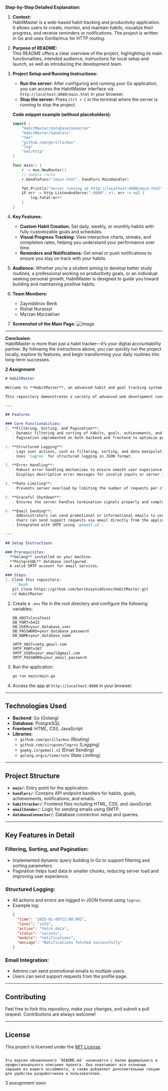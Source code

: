 **Step-by-Step Detailed Explanation:**

1. **Context:**  
   HabitMaster is a web-based habit tracking and productivity application. It allows users to create, monitor, and maintain habits, visualize their progress, and receive reminders or notifications. The project is written in Go and uses Gorilla/mux for HTTP routing.

2. **Purpose of README:**  
   This README offers a clear overview of the project, highlighting its main functionalities, intended audience, instructions for local setup and launch, as well as introducing the development team.

3. **Project Setup and Running Instructions:**  
   - **Run the server:** After configuring and running your Go application, you can access the HabitMaster interface via `http://localhost:8080/main.html` in your browser.
   - **Stop the server:** Press `Ctrl + C` in the terminal where the server is running to stop the project.
   
   **Code snippet example (without placeholders):**
   ```go
   import (
       "HabitMaster/databaseConnector"
       "HabitMaster/handlers"
       "fmt"
       "github.com/gorilla/mux"
       "log"
       "net/http"
   )

   func main() {
       r := mux.NewRouter()
       // Sample route
       r.HandleFunc("/main.html", handlers.MainHandler)

       fmt.Println("Server running at http://localhost:8080/main.html")
       if err := http.ListenAndServe(":8080", r); err != nil {
           log.Fatal(err)
       }
   }
   ```

4. **Key Features:**
   - **Custom Habit Creation:** Set daily, weekly, or monthly habits with fully customizable goals and schedules.  
   - **Visual Progress Tracking:** View interactive charts, streaks, and completion rates, helping you understand your performance over time.  
   - **Reminders and Notifications:** Get email or push notifications to ensure you stay on track with your habits.

5. **Audience:**
   Whether you’re a student aiming to develop better study routines, a professional working on productivity goals, or an individual seeking personal growth, HabitMaster is designed to guide you toward building and maintaining positive habits.

6. **Team Members:**
   - Zayniddinov Berik  
   - Rishat Nurassyl  
   - Myrzan Myrzakhan

7. **Screenshot of the Main Page:**
   ![image](https://github.com/user-attachments/assets/75d7f1eb-ca6c-4246-951c-fbdbaa137913)


---

**Conclusion:**  
HabitMaster is more than just a habit tracker—it’s your digital accountability partner. By following the instructions above, you can quickly run the project locally, explore its features, and begin transforming your daily routines into long-term successes.





**2 Assignment**

```markdown
# HabitMaster

Welcome to **HabitMaster**, an advanced habit and goal tracking system designed to improve productivity and simplify the management of your daily tasks. This project is built using modern web technologies, including **Go (Golang)** for the backend, **PostgreSQL** for database management, and a responsive user interface powered by **HTML, CSS, and JavaScript**.

This repository demonstrates a variety of advanced web development concepts, such as **Filtering, Sorting, Pagination**, **Structured Logging**, **Error Handling**, **Rate Limiting**, **Graceful Shutdown**, and **Email Integration**. Below, you'll find an overview of the project's key features and implementation details.

---

## Features

### Core Functionalities:
1. **Filtering, Sorting, and Pagination**:
   - Dynamic filtering and sorting of habits, goals, achievements, and notifications.
   - Pagination implemented on both backend and frontend to optimize performance.

2. **Structured Logging**:
   - Logs user actions, such as filtering, sorting, and data manipulation.
   - Uses `logrus` for structured logging in JSON format.

3. **Error Handling**:
   - Robust error handling mechanisms to ensure smooth user experience.
   - Displays descriptive error messages for invalid inputs or server issues.

4. **Rate Limiting**:
   - Prevents server overload by limiting the number of requests per client using `golang.org/x/time/rate`.

5. **Graceful Shutdown**:
   - Ensures the server handles termination signals properly and completes all active requests before shutting down.

6. **Email Sending**:
   - Administrators can send promotional or informational emails to users.
   - Users can send support requests via email directly from the application.
   - Integrated with SMTP using `gomail.v2`.

---

## Setup Instructions

### Prerequisites:
- **Golang** installed on your machine.
- **PostgreSQL** database configured.
- A valid SMTP account for email services.

### Steps:
1. Clone this repository:
   ```bash
   git clone https://github.com/berikzayniddinov/HabitMaster.git
   cd HabitMaster
   ```

2. Create a `.env` file in the root directory and configure the following variables:
   ```
   DB_HOST=localhost
   DB_PORT=5432
   DB_USER=your_database_user
   DB_PASSWORD=your_database_password
   DB_NAME=your_database_name

   SMTP_HOST=smtp.gmail.com
   SMTP_PORT=587
   SMTP_USER=your_email@gmail.com
   SMTP_PASSWORD=your_email_password
   ```

3. Run the application:
   ```bash
   go run main/main.go
   ```

4. Access the app at `http://localhost:8080` in your browser.

---

## Technologies Used

- **Backend**: Go (Golang)
- **Database**: PostgreSQL
- **Frontend**: HTML, CSS, JavaScript
- **Libraries**:
  - `github.com/gorilla/mux` (Routing)
  - `github.com/sirupsen/logrus` (Logging)
  - `gopkg.in/gomail.v2` (Email Sending)
  - `golang.org/x/time/rate` (Rate Limiting)

---

## Project Structure

- **`main/`**: Entry point for the application.
- **`handlers/`**: Contains API endpoint handlers for habits, goals, achievements, notifications, and emails.
- **`habittracker/`**: Frontend files including HTML, CSS, and JavaScript.
- **`emailSender/`**: Logic for sending emails using SMTP.
- **`databaseConnector/`**: Database connection setup and queries.

---

## Key Features in Detail

### Filtering, Sorting, and Pagination:
- Implemented dynamic query building in Go to support filtering and sorting parameters.
- Pagination helps load data in smaller chunks, reducing server load and improving user experience.

### Structured Logging:
- All actions and errors are logged in JSON format using `logrus`.
- Example log:
  ```json
  {
    "time": "2025-01-09T12:00:00Z",
    "level": "info",
    "action": "fetch_data",
    "status": "success",
    "module": "notifications",
    "message": "Notifications fetched successfully"
  }
  ```

### Email Integration:
- Admins can send promotional emails to multiple users.
- Users can send support requests from the profile page.

---

## Contributing

Feel free to fork this repository, make your changes, and submit a pull request. Contributions are always welcome!

---

## License

This project is licensed under the [MIT License](LICENSE).
```

Эта версия обновленного `README.md` начинается с более формального и профессионального описания проекта. Она охватывает все основные задания из вашего ассаймента, а также добавляет дополнительные секции для удобства разработчиков и пользователей.

```

3 assugnment soon
